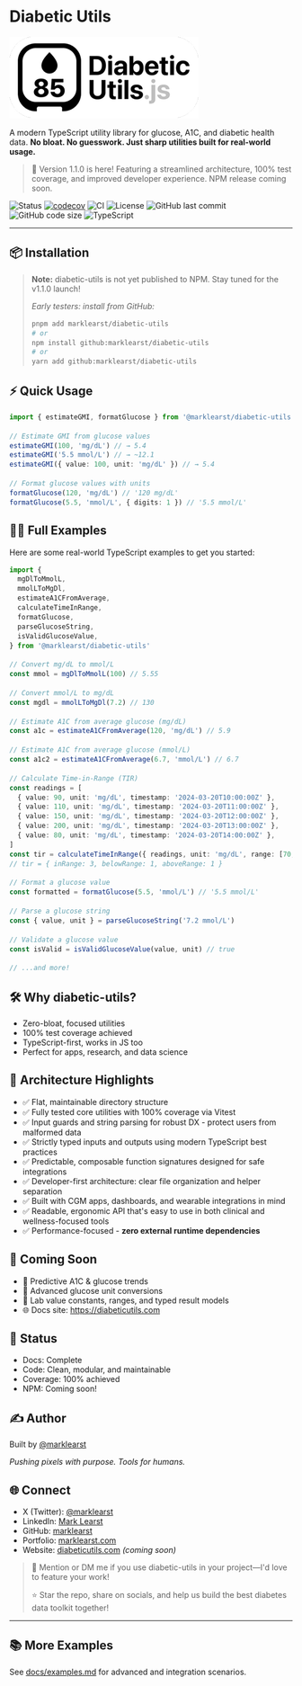 # Diabetic Utils

![Diabetic Utils Logo](https://raw.githubusercontent.com/marklearst/diabetic-utils/refs/heads/main/assets/dujs.png)

A modern TypeScript utility library for glucose, A1C, and diabetic health data. **No bloat. No guesswork. Just sharp utilities built for real-world usage.**

> 🎉 Version 1.1.0 is here! Featuring a streamlined architecture, 100% test coverage, and improved developer experience.
> NPM release coming soon.

![Status](https://img.shields.io/badge/status-stable-green)
[![codecov](https://codecov.io/gh/marklearst/diabetic-utils/branch/main/graph/badge.svg)](https://codecov.io/gh/marklearst/diabetic-utils)
![CI](https://github.com/marklearst/diabetic-utils/actions/workflows/ci.yml/badge.svg)
![License](https://img.shields.io/github/license/marklearst/diabetic-utils)
![GitHub last commit](https://img.shields.io/github/last-commit/marklearst/diabetic-utils)
![GitHub code size](https://img.shields.io/github/languages/code-size/marklearst/diabetic-utils)
![TypeScript](https://img.shields.io/badge/TypeScript-Strict-blue?logo=typescript)

---

## 📦 Installation

> **Note:** diabetic-utils is not yet published to NPM. Stay tuned for the v1.1.0 launch!
>
> _Early testers: install from GitHub:_
>
> ```sh
> pnpm add marklearst/diabetic-utils
> # or
> npm install github:marklearst/diabetic-utils
> # or
> yarn add github:marklearst/diabetic-utils
> ```

## ⚡ Quick Usage

```ts
import { estimateGMI, formatGlucose } from '@marklearst/diabetic-utils'

// Estimate GMI from glucose values
estimateGMI(100, 'mg/dL') // → 5.4
estimateGMI('5.5 mmol/L') // → ~12.1
estimateGMI({ value: 100, unit: 'mg/dL' }) // → 5.4

// Format glucose values with units
formatGlucose(120, 'mg/dL') // '120 mg/dL'
formatGlucose(5.5, 'mmol/L', { digits: 1 }) // '5.5 mmol/L'
```

## 🧑‍💻 Full Examples

Here are some real-world TypeScript examples to get you started:

```ts
import {
  mgDlToMmolL,
  mmolLToMgDl,
  estimateA1CFromAverage,
  calculateTimeInRange,
  formatGlucose,
  parseGlucoseString,
  isValidGlucoseValue,
} from '@marklearst/diabetic-utils'

// Convert mg/dL to mmol/L
const mmol = mgDlToMmolL(100) // 5.55

// Convert mmol/L to mg/dL
const mgdl = mmolLToMgDl(7.2) // 130

// Estimate A1C from average glucose (mg/dL)
const a1c = estimateA1CFromAverage(120, 'mg/dL') // 5.9

// Estimate A1C from average glucose (mmol/L)
const a1c2 = estimateA1CFromAverage(6.7, 'mmol/L') // 6.7

// Calculate Time-in-Range (TIR)
const readings = [
  { value: 90, unit: 'mg/dL', timestamp: '2024-03-20T10:00:00Z' },
  { value: 110, unit: 'mg/dL', timestamp: '2024-03-20T11:00:00Z' },
  { value: 150, unit: 'mg/dL', timestamp: '2024-03-20T12:00:00Z' },
  { value: 200, unit: 'mg/dL', timestamp: '2024-03-20T13:00:00Z' },
  { value: 80, unit: 'mg/dL', timestamp: '2024-03-20T14:00:00Z' },
]
const tir = calculateTimeInRange({ readings, unit: 'mg/dL', range: [70, 180] })
// tir = { inRange: 3, belowRange: 1, aboveRange: 1 }

// Format a glucose value
const formatted = formatGlucose(5.5, 'mmol/L') // '5.5 mmol/L'

// Parse a glucose string
const { value, unit } = parseGlucoseString('7.2 mmol/L')

// Validate a glucose value
const isValid = isValidGlucoseValue(value, unit) // true

// ...and more!
```

## 🛠️ Why diabetic-utils?

- Zero-bloat, focused utilities
- 100% test coverage achieved
- TypeScript-first, works in JS too
- Perfect for apps, research, and data science

## 🧱 Architecture Highlights

- ✅ Flat, maintainable directory structure
- ✅ Fully tested core utilities with 100% coverage via Vitest
- ✅ Input guards and string parsing for robust DX - protect users from malformed data
- ✅ Strictly typed inputs and outputs using modern TypeScript best practices
- ✅ Predictable, composable function signatures designed for safe integrations
- ✅ Developer-first architecture: clear file organization and helper separation
- ✅ Built with CGM apps, dashboards, and wearable integrations in mind
- ✅ Readable, ergonomic API that's easy to use in both clinical and wellness-focused tools
- ✅ Performance-focused - **zero external runtime dependencies**

## 🌱 Coming Soon

- 🧠 Predictive A1C & glucose trends
- 🔁 Advanced glucose unit conversions
- 🧪 Lab value constants, ranges, and typed result models
- 🌐 Docs site: <https://diabeticutils.com>

## 🚦 Status

- Docs: Complete
- Code: Clean, modular, and maintainable
- Coverage: 100% achieved
- NPM: Coming soon!

## ✍️ Author

Built by [@marklearst](https://x.com/marklearst)

_Pushing pixels with purpose. Tools for humans._

## 🌐 Connect

- X (Twitter): [@marklearst](https://x.com/marklearst)
- LinkedIn: [Mark Learst](https://linkedin.com/in/marklearst)
- GitHub: [marklearst](https://github.com/marklearst)
- Portfolio: [marklearst.com](https://marklearst.com)
- Website: [diabeticutils.com](https://diabeticutils.com) _(coming soon)_

> 💬 Mention or DM me if you use diabetic-utils in your project—I'd love to feature your work!
>
> ⭐ Star the repo, share on socials, and help us build the best diabetes data toolkit together!

---

## 📚 More Examples

See [docs/examples.md](./docs/examples.md) for advanced and integration scenarios.
